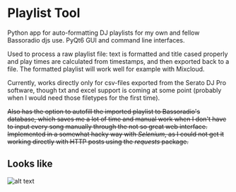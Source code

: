 # Playlist Tool

Python app for auto-formatting DJ playlists for my own and fellow Bassoradio djs use.
PyQt6 GUI and command line interfaces.

Used to process a raw playlist file:
text is formatted and title cased properly and play times are calculated from timestamps,
and then exported back to a file.
The formatted playlist will work well for example with Mixcloud.

Currently, works directly only for csv-files exported from the Serato DJ Pro software,
though txt and excel support is coming at some point (probably when I would need those filetypes for the first time).

~~Also has the option to autofill the imported playlist to Bassoradio's database,
which saves me a lot of time and manual work when I don't have to input every song manually through the not so great web interface.
Implemented in a somewhat hacky way with _Selenium_, as I could not get it working directly with HTTP posts using the _requests_ package.~~

## Looks like

![alt text](https://github.com/Esgrove/playlistTool/blob/master/playlistformatter.png)
